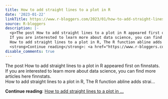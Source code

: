 ```yaml
---
title: How to add straight lines to a plot in R
date: '2023-01-22'
linkTitle: https://www.r-bloggers.com/2023/01/how-to-add-straight-lines-to-a-plot-in-r/
source: R-bloggers
description: |-
  <p>The post How to add straight lines to a plot in R appeared first on finnstats.<br />
  If you are interested to learn more about data science, you can find more articles here finnstats.<br />
  How to add straight lines to a plot in R, The R function abline adds strai...</p>
  <strong>Continue reading</strong>: <a href="https://www.r-bloggers.com/2023/01/how-to-add-straight-lines-to-a-plot-in-r/">How to add straight lines to a plot in ...
disable_comments: true
---
```

<p>The post How to add straight lines to a plot in R appeared first on finnstats.<br />
If you are interested to learn more about data science, you can find more articles here finnstats.<br />
How to add straight lines to a plot in R, The R function abline adds strai...</p>
<strong>Continue reading</strong>: <a href="https://www.r-bloggers.com/2023/01/how-to-add-straight-lines-to-a-plot-in-r/">How to add straight lines to a plot in ...